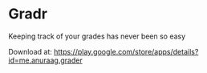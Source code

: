 Gradr
=====

Keeping track of your grades has never been so easy

Download at: https://play.google.com/store/apps/details?id=me.anuraag.grader
